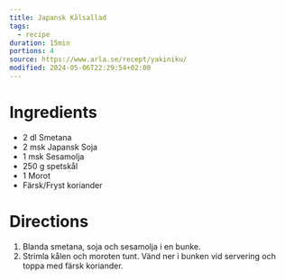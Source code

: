 ```yaml
---
title: Japansk Kålsallad
tags:
  - recipe
duration: 15min
portions: 4
source: https://www.arla.se/recept/yakiniku/
modified: 2024-05-06T22:29:54+02:00
---
```


# Ingredients
- 2 dl Smetana
- 2 msk Japansk Soja
- 1 msk Sesamolja
- 250 g spetskål
- 1 Morot
- Färsk/Fryst koriander

# Directions

1. Blanda smetana, soja och sesamolja i en bunke.
2. Strimla kålen och moroten tunt. Vänd ner i bunken vid servering och toppa med färsk koriander.